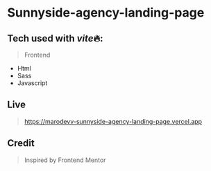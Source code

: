 # Sunnyside-agency-landing-page

## Tech used with *vite*🔥:

> Frontend

-   Html
-   Sass
-   Javascript

## Live

> https://marodevv-sunnyside-agency-landing-page.vercel.app

## Credit

> Inspired by Frontend Mentor